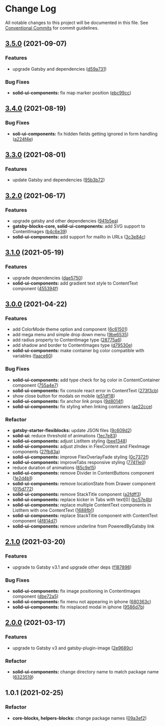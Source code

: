 # Change Log

All notable changes to this project will be documented in this file.
See [Conventional Commits](https://conventionalcommits.org) for commit guidelines.

## [3.5.0](https://gitlab.com/alimoosavi15/gatsby-theme-flexiblog/compare/@elegantstack/solid-ui-components@3.4.0...@elegantstack/solid-ui-components@3.5.0) (2021-09-07)


### Features

* upgrade Gatsby and dependencies ([d59a731](https://gitlab.com/alimoosavi15/gatsby-theme-flexiblog/commit/d59a731107925db1a03367d9a24d7c40dae622e6))


### Bug Fixes

* **solid-ui-components:** fix map marker position ([ebc99cc](https://gitlab.com/alimoosavi15/gatsby-theme-flexiblog/commit/ebc99ccde39b84b8b3e32c719a0213cdf09b2c62))




## [3.4.0](https://gitlab.com/alimoosavi15/gatsby-theme-flexiblog/compare/@elegantstack/solid-ui-components@3.3.0...@elegantstack/solid-ui-components@3.4.0) (2021-08-19)


### Bug Fixes

* **soli-ui-components:** fix hidden fields getting ignored in form handling ([a224f4e](https://gitlab.com/alimoosavi15/gatsby-theme-flexiblog/commit/a224f4ec41a288c67e34921be9463400724fdc1f))




## [3.3.0](https://gitlab.com/alimoosavi15/gatsby-theme-flexiblog/compare/@elegantstack/solid-ui-components@3.2.0...@elegantstack/solid-ui-components@3.3.0) (2021-08-01)


### Features

* update Gatsby and dependencies ([95b3b72](https://gitlab.com/alimoosavi15/gatsby-theme-flexiblog/commit/95b3b7234b39eb66e5957f9acc0d10519b400941))




## [3.2.0](https://gitlab.com/alimoosavi15/gatsby-theme-flexiblog/compare/@elegantstack/solid-ui-components@3.1.0...@elegantstack/solid-ui-components@3.2.0) (2021-06-17)


### Features

* upgrade gatsby and other dependencies ([941b5ea](https://gitlab.com/alimoosavi15/gatsby-theme-flexiblog/commit/941b5ea131271f222c557d9ab3b38da5a8140d2d))
* **gatsby-blocks-core, solid-ui-components:** add SVG support to ContentImages ([b4c6e39](https://gitlab.com/alimoosavi15/gatsby-theme-flexiblog/commit/b4c6e39d59d88758be36fe971f20424a4b6ad680))
* **solid-ui-components:** add support for mailto in URLs ([3c3e84c](https://gitlab.com/alimoosavi15/gatsby-theme-flexiblog/commit/3c3e84c6659080b8190bda36f22311da4a7d12b2))




## [3.1.0](https://gitlab.com/alimoosavi15/gatsby-theme-flexiblog/compare/@elegantstack/solid-ui-components@3.0.0...@elegantstack/solid-ui-components@3.1.0) (2021-05-19)


### Features

* upgrade dependencies ([dae5750](https://gitlab.com/alimoosavi15/gatsby-theme-flexiblog/commit/dae57508db7811d0a33ceeb53d57f9b680196f37))
* **solid-ui-components:** add gradient text style to ContentText component ([455394f](https://gitlab.com/alimoosavi15/gatsby-theme-flexiblog/commit/455394f08ad580843cfc25ebcba2d83da2ec814e))




## [3.0.0](https://gitlab.com/alimoosavi15/gatsby-theme-flexiblog/compare/@elegantstack/solid-ui-components@2.1.0...@elegantstack/solid-ui-components@3.0.0) (2021-04-22)

### Features

- add ColorMode theme option and component ([6c61501](https://gitlab.com/alimoosavi15/gatsby-theme-flexiblog/commit/6c61501988b62bbe701d7adb77c7ab05c4722e6d))
- add mega menu and simple drop down menu ([9be6535](https://gitlab.com/alimoosavi15/gatsby-theme-flexiblog/commit/9be65354abde0e6801a64492f12e303a1e118484))
- add radius property to ContentImage type ([28775a6](https://gitlab.com/alimoosavi15/gatsby-theme-flexiblog/commit/28775a6ea6b64782f6e16494b4d1a263f435a07e))
- add shadow and border to ContentImages type ([d79530e](https://gitlab.com/alimoosavi15/gatsby-theme-flexiblog/commit/d79530ee64ac407722efe497dcb51a77dcd65732))
- **solid-ui-components:** make container bg color compatible with variables ([faace60](https://gitlab.com/alimoosavi15/gatsby-theme-flexiblog/commit/faace607c3f5a4c9ff7c253df829f44ce1606d98))

### Bug Fixes

- **solid-ui-components:** add type check for bg color in ContentContainer component ([755a4e7](https://gitlab.com/alimoosavi15/gatsby-theme-flexiblog/commit/755a4e7f568ee35585031e1d04ad014aaf2d3986))
- **solid-ui-components:** fix console react error in ContentText ([273f3cb](https://gitlab.com/alimoosavi15/gatsby-theme-flexiblog/commit/273f3cb17481b168bafc91130a0b0aaf17011b39))
- show close button for modals on mobile ([e51df18](https://gitlab.com/alimoosavi15/gatsby-theme-flexiblog/commit/e51df183d2c81fac3ac6d3afff341b0005b13f88))
- **solid-ui-components:** fix anchor link props ([9d8014f](https://gitlab.com/alimoosavi15/gatsby-theme-flexiblog/commit/9d8014fd6e24b46d05b59adca5c5a248d23dfcc5))
- **solid-ui-components:** fix styling when linking containers ([ae22cce](https://gitlab.com/alimoosavi15/gatsby-theme-flexiblog/commit/ae22cceac2cef21e83cbef6ada27a4be85119faa))

### Refactor

- **gatsby-starter-flexiblocks:** update JSON files ([9c609d2](https://gitlab.com/alimoosavi15/gatsby-theme-flexiblog/commit/9c609d243fb6d4ad327a13bfcca6aa364be7bb14))
- **solid-ui:** reduce threshold of animations ([1ec7e83](https://gitlab.com/alimoosavi15/gatsby-theme-flexiblog/commit/1ec7e83cbca4bb39767ecccf65c1b6d7c4d35019))
- **solid-ui-components:** adjust ListItem styling ([bee1348](https://gitlab.com/alimoosavi15/gatsby-theme-flexiblog/commit/bee134875e27a0643e1f80bdbaae3a0525490726))
- **solid-ui-components:** adjust zIndex in FlexContent and FlexImage components ([27fb83a](https://gitlab.com/alimoosavi15/gatsby-theme-flexiblog/commit/27fb83acb3a700aa91a0c9f815a8f061619c945f))
- **solid-ui-components:** improve FlexOverlayFade styling ([0c7372f](https://gitlab.com/alimoosavi15/gatsby-theme-flexiblog/commit/0c7372f8417dd2c7966ded7b6ff93f75c5edeade))
- **solid-ui-components:** improveTabs responsive styling ([77411e0](https://gitlab.com/alimoosavi15/gatsby-theme-flexiblog/commit/77411e0e9173662bcd4c5e51301efa3778456c5f))
- reduce duration of animations ([85c9e15](https://gitlab.com/alimoosavi15/gatsby-theme-flexiblog/commit/85c9e157188e1e4e19e65188f3256c9dc5d6181d))
- **solid-ui-components:** remove Divider in ContentButtons component ([1e2d4b1](https://gitlab.com/alimoosavi15/gatsby-theme-flexiblog/commit/1e2d4b184e06f09b524bf72de087aef5dec18e1e))
- **solid-ui-components:** remove locationState from Drawer component ([015d772](https://gitlab.com/alimoosavi15/gatsby-theme-flexiblog/commit/015d772dd5d708347edb51d212a6e5a25f9938b3))
- **solid-ui-components:** remove StackTitle component ([a2fdff3](https://gitlab.com/alimoosavi15/gatsby-theme-flexiblog/commit/a2fdff3422fd9000fbf885449203566524d7a876))
- **solid-ui-components:** replace kicker in Tabs with text[0] ([bc57e4b](https://gitlab.com/alimoosavi15/gatsby-theme-flexiblog/commit/bc57e4b82a2c30edb9cd73a97cff333548c9636a))
- **solid-ui-components:** replace multiple ContentText components in ListItem with one ContentText ([1688fb1](https://gitlab.com/alimoosavi15/gatsby-theme-flexiblog/commit/1688fb1945297c3769557b8263845cc96c2ca796))
- **solid-ui-components:** replace StackTitle component with ContentText component ([4f814d7](https://gitlab.com/alimoosavi15/gatsby-theme-flexiblog/commit/4f814d7915146051fcde58dc2a414603a70e5a71))
- **solid-ui-components:** remove underline from PoweredByGatsby link

## [2.1.0](https://gitlab.com/alimoosavi15/gatsby-theme-flexiblog/compare/@elegantstack/solid-ui-components@2.0.0...@elegantstack/solid-ui-components@2.1.0) (2021-03-20)

### Features

- upgrade to Gatsby v3.1 and upgrade other deps ([f187898](https://gitlab.com/alimoosavi15/gatsby-theme-flexiblog/commit/f187898cd7cae9827c2290fc5906574de894b75f))

### Bug Fixes

- **solid-ui-components:** fix image positioning in ContentImages component ([dbe72a5](https://gitlab.com/alimoosavi15/gatsby-theme-flexiblog/commit/dbe72a5c4e4461f838691675e3c38e135ce99a4c))
- **solid-ui-components:** fix menu not appearing in iphone ([680363c](https://gitlab.com/alimoosavi15/gatsby-theme-flexiblog/commit/680363cd31d06de05ef92bfcabb1c12c92b961a6))
- **solid-ui-components:** fix misplaced modal in iphone ([9586d7b](https://gitlab.com/alimoosavi15/gatsby-theme-flexiblog/commit/9586d7b93d7cba6c2025796c9600d539997dbaf2))

## [2.0.0](https://gitlab.com/alimoosavi15/gatsby-theme-flexiblog/compare/@elegantstack/solid-ui-components@1.0.1...@elegantstack/solid-ui-components@2.0.0) (2021-03-17)

### Features

- upgrade to Gatsby v3 and gatsby-plugin-image ([2e9689c](https://gitlab.com/alimoosavi15/gatsby-theme-flexiblog/commit/2e9689cc5fccf1af4f84ca051809eafccce08d11))

### Refactor

- **solid-ui-components:** change directory name to match package name ([6323519](https://gitlab.com/alimoosavi15/gatsby-theme-flexiblog/commit/6323519d461702517ac479f57e38d48b7de776a1))

## 1.0.1 (2021-02-25)

### Refactor

- **core-blocks, helpers-blocks:** change package names ([09a3ef2](https://gitlab.com/alimoosavi15/gatsby-theme-flexiblog/commit/09a3ef2826b501c6337ce6f516049f3870a98dff))
